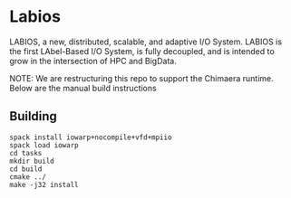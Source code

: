 # Labios

LABIOS, a new, distributed, scalable, and adaptive I/O System.
LABIOS is the first LAbel-Based I/O System, is fully decoupled,
and is intended to grow in the intersection of HPC and BigData.

NOTE: We are restructuring this repo to support the Chimaera runtime.
Below are the manual build instructions

## Building
```
spack install iowarp+nocompile+vfd+mpiio
spack load iowarp
cd tasks
mkdir build
cd build
cmake ../
make -j32 install
```
